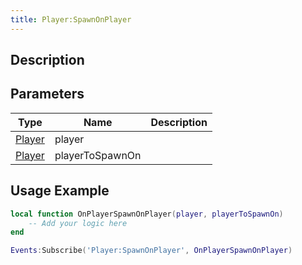 ```yaml
---
title: Player:SpawnOnPlayer
---
```

## Description

## Parameters

| Type                                  | Name            | Description |
| ------------------------------------- | --------------- | ----------- |
| [Player](/vext/ref/server/class/player) | player          |             |
| [Player](/vext/ref/server/class/player) | playerToSpawnOn |             |

## Usage Example

``` lua
local function OnPlayerSpawnOnPlayer(player, playerToSpawnOn)
    -- Add your logic here
end

Events:Subscribe('Player:SpawnOnPlayer', OnPlayerSpawnOnPlayer)
```
